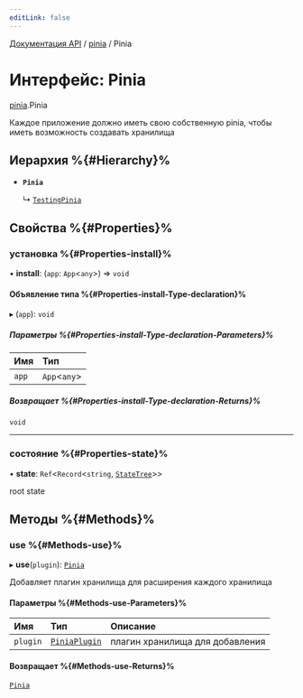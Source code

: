 ```yaml
---
editLink: false
---
```


[Документация API](../index.md) / [pinia](../modules/pinia.md) / Pinia

# Интерфейс: Pinia

[pinia](../modules/pinia.md).Pinia

Каждое приложение должно иметь свою собственную pinia, чтобы иметь возможность создавать хранилища

## Иерархия %{#Hierarchy}%

-   **`Pinia`**

    ↳ [`TestingPinia`](pinia_testing.TestingPinia.md)

## Свойства %{#Properties}%

### установка %{#Properties-install}%

• **install**: (`app`: `App`<`any`\>) => `void`

#### Объявление типа %{#Properties-install-Type-declaration}%

▸ (`app`): `void`

##### Параметры %{#Properties-install-Type-declaration-Parameters}%

| Имя   | Тип           |
| :---- | :------------ |
| `app` | `App`<`any`\> |

##### Возвращает %{#Properties-install-Type-declaration-Returns}%

`void`

---

### состояние %{#Properties-state}%

• **state**: `Ref`<`Record`<`string`, [`StateTree`](../modules/pinia.md#statetree)\>\>

root state

## Методы %{#Methods}%

### use %{#Methods-use}%

▸ **use**(`plugin`): [`Pinia`](pinia.Pinia.md)

Добавляет плагин хранилища для расширения каждого хранилища

#### Параметры %{#Methods-use-Parameters}%

| Имя      | Тип                                   | Описание                        |
| :------- | :------------------------------------ | :------------------------------ |
| `plugin` | [`PiniaPlugin`](pinia.PiniaPlugin.md) | плагин хранилища для добавления |

#### Возвращает %{#Methods-use-Returns}%

[`Pinia`](pinia.Pinia.md)
